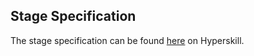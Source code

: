 ## Stage Specification

The stage specification can be found [here](https://hyperskill.org/projects/45/stages/244/implement) on Hyperskill.